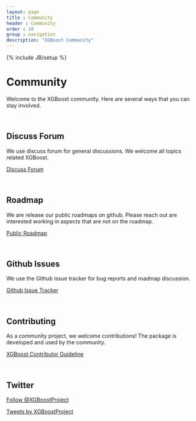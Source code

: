 ```yaml
---
layout: page
title : Community
header : Community
order : 10
group : navigation
description: "XGBoost Community"
---
```


{% include JB/setup %}

# Community

Welcome to the XGBoost community. Here are several ways that you can stay involved.

<br>


## Discuss Forum

We use discuss forum for general discussions. We welcome all topics related XGBoost.

<a href="https://discuss.xgboost.ai" class="link-btn">Discuss Forum</a>

<br>

## Roadmap

We are release our public roadmaps on github.
Please reach out are interested working in aspects that are not on the roadmap.

<a href="https://github.com/dmlc/xgboost/projects/2" class="link-btn">Public Roadmap</a>

<br>


## Github Issues
We use the Github issue tracker for bug reports and roadmap discussion.

<a href="https://github.com/dmlc/xgboost/issues/" class="link-btn">Github Issue Tracker</a>

<br>


## Contributing
As a community project, we welcome contributions!
The package is developed and used by the community.

<a href="https://github.com/dmlc/xgboost/blob/master/doc/contribute.rst" class="link-btn">XGBoost Contributor Guideline</a>

<br>

## Twitter

<a href="https://twitter.com/XGBoostProject?ref_src=twsrc%5Etfw" class="twitter-follow-button" data-show-count="false">Follow @XGBoostProject</a><script async src="https://platform.twitter.com/widgets.js" charset="utf-8"></script>

<a class="twitter-timeline" width="500" height="700" href="https://twitter.com/XGBoostProject?ref_src=twsrc%5Etfw">Tweets by XGBoostProject</a> <script async src="https://platform.twitter.com/widgets.js" charset="utf-8"></script>
